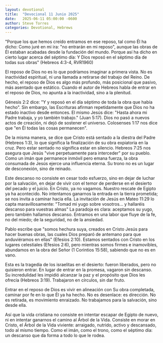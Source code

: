 ```yaml
---
layout: devotional
title:  "Devocional 11 Junio 2025"
date:   2025-06-11 05:00:00 -0600
author: Steve Torres
categories: Devotional, Hebrews
---
```



<div class="scripture">
  "Porque los que hemos creído entramos en ese reposo, tal como Él ha dicho:
Como juré en mi ira: "no entrarán en mi reposo", aunque las obras de Él estaban acabadas desde la fundación del mundo. Porque así ha dicho en cierto lugar acerca del séptimo día: Y Dios reposó en el séptimo día de todas sus obras" (Hebreos 4:3-4, RVR1960)
</div>

El reposo de Dios no es lo que podríamos imaginar a primera vista. No es inactividad espiritual, ni una llamada a retirarse del trabajo del Reino. De hecho, el reposo de Dios es algo más profundo, más posicional que pasivo, más asentado que estático. Cuando el autor de Hebreos habla de entrar en el reposo de Dios, no apunta a la inactividad, sino a la plenitud.

Génesis 2:2 dice: "Y y reposó en el día séptimo de toda la obra que había hecho". Sin embargo, las Escrituras afirman repetidamente que Dios no ha estado inactivo desde entonces. El mismo Jesús dice: "Hasta ahora mi Padre trabaja, y yo también trabajo." (Juan 5:17). Dios no pasó a nuevos actos de creación, ni dejó de sostener el universo. Colosenses 1:17 nos dice que "en Él todas las cosas permanecen".

De la misma manera, se dice que Cristo está sentado a la diestra del Padre (Hebreos 1:3), lo que significa la finalización de su obra expiatoria en la cruz. Pero estar sentado no significa estar en silencio. Hebreos 7:25 nos asegura que Jesús "vive perpetuamente para interceder" por su pueblo. Como un imán que permanece inmóvil pero emana fuerza, la obra consumada de Jesús ejerce una influencia eterna. Su trono no es un lugar de desconexión, sino de reinado.

Este descanso no consiste en cesar todo esfuerzo, sino en dejar de luchar por la salvación, en dejar de vivir con el temor de perderse en el desierto del pecado y el juicio. En Cristo, ya no vagamos. Nuestro rescate de Egipto ya ha acontecido. No intentamos ganarnos la entrada en la tierra prometida; se nos invita a caminar hacia ella. La invitación de Jesús en Mateo 11:29 lo capta maravillosamente: "Tomad mi yugo sobre vosotros... y hallaréis descanso para vuestras almas" La paradoja es clara: aceptamos su yugo, pero también hallamos descanso. Entramos en una labor que fluye de la fe, no del miedo; de la seguridad, no de la ansiedad.

Pablo escribe que "somos hechura suya, creados en Cristo Jesús para hacer buenas obras, las cuales Dios preparó de antemano para que anduviéramos en ellas" (Efesios 2:10). Estamos sentados con Cristo en los lugares celestiales (Efesios 2:6), pero mientras somos firmes e inamovibles, abundamos en la obra del Señor (1 Corintios 15:58), sabiendo que no es en vano.

Esta es la tragedia de los israelitas en el desierto: fueron liberados, pero no quisieron entrar. En lugar de entrar en la promesa, vagaron sin descanso. Su incredulidad les impidió alcanzar la paz y el propósito que Dios les ofrecía (Hebreos 3:19). Trabajaron en círculos, sin dar fruto.

Entrar en el reposo de Dios es vivir en alineación con Su obra completada, caminar por fe en lo que Él ya ha hecho. No es desenlace: es dirección. No es retirada, es movimiento enraizado. No trabajamos para la salvación, sino desde ella.

Así que la vida cristiana no consiste en intentar escapar de Egipto de nuevo, ni en intentar ganarnos el camino al Árbol de la Vida. Consiste en morar en Cristo, el Árbol de la Vida viviente: arraigado, nutrido, activo y descansado, todo al mismo tiempo. Como el imán, como el trono, como el séptimo día: un descanso que da forma a todo lo que le rodea.
